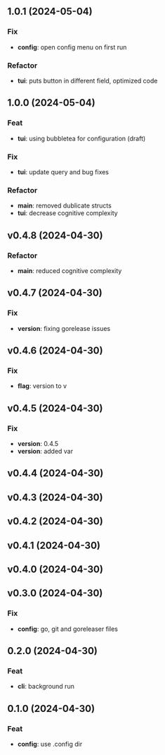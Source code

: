 ## 1.0.1 (2024-05-04)

### Fix

- **config**: open config menu on first run

### Refactor

- **tui**: puts button in different field, optimized code

## 1.0.0 (2024-05-04)

### Feat

- **tui**: using bubbletea for configuration (draft)

### Fix

- **tui**: update query and bug fixes

### Refactor

- **main**: removed dublicate structs
- **tui**: decrease cognitive complexity

## v0.4.8 (2024-04-30)

### Refactor

- **main**: reduced cognitive complexity

## v0.4.7 (2024-04-30)

### Fix

- **version**: fixing gorelease issues

## v0.4.6 (2024-04-30)

### Fix

- **flag**: version to v

## v0.4.5 (2024-04-30)

### Fix

- **version**: 0.4.5
- **version**: added var

## v0.4.4 (2024-04-30)

## v0.4.3 (2024-04-30)

## v0.4.2 (2024-04-30)

## v0.4.1 (2024-04-30)

## v0.4.0 (2024-04-30)

## v0.3.0 (2024-04-30)

### Fix

- **config**: go, git and goreleaser files

## 0.2.0 (2024-04-30)

### Feat

- **cli**: background run

## 0.1.0 (2024-04-30)

### Feat

- **config**: use .config dir
